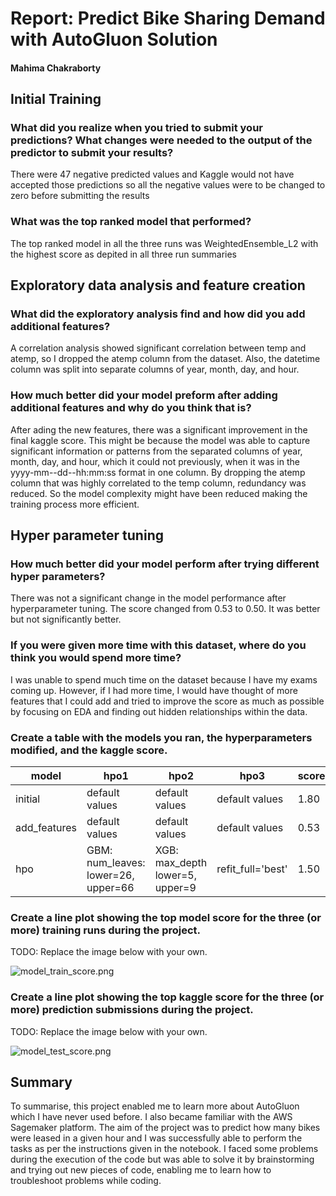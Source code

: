 # Report: Predict Bike Sharing Demand with AutoGluon Solution
#### Mahima Chakraborty

## Initial Training
### What did you realize when you tried to submit your predictions? What changes were needed to the output of the predictor to submit your results?
There were 47 negative predicted values and Kaggle would not have accepted those predictions so all the negative values were to be changed to zero before submitting the results

### What was the top ranked model that performed?
The top ranked model in all the three runs was WeightedEnsemble_L2 with the highest score as depited in all three run summaries
## Exploratory data analysis and feature creation
### What did the exploratory analysis find and how did you add additional features?
A correlation analysis showed significant correlation between temp and atemp, so I dropped the atemp column from the dataset. Also, the datetime column was split into separate columns of year, month, day, and hour.

### How much better did your model preform after adding additional features and why do you think that is?
After ading the new features, there was a significant improvement in the final kaggle score. This might be because the model was able to capture significant information or patterns from the separated columns of year, month, day, and hour, which it could not previously, when it was in the yyyy-mm--dd--hh:mm:ss format in one column. 
By dropping the atemp column that was highly correlated to the temp column, redundancy was reduced. So the model complexity might have been reduced making the training process more efficient.

## Hyper parameter tuning
### How much better did your model perform after trying different hyper parameters?
There was not a significant change in the model performance after hyperparameter tuning. The score changed from 0.53 to 0.50. It was better but not significantly better.

### If you were given more time with this dataset, where do you think you would spend more time?
I was unable to spend much time on the dataset because I have my exams coming up. However, if I had more time, I would have thought of more features that I could add and tried to improve the score as much as possible by focusing on EDA and finding out hidden relationships within the data.

### Create a table with the models you ran, the hyperparameters modified, and the kaggle score.
|model|hpo1|hpo2|hpo3|score|
|--|--|--|--|--|
|initial|default values|default values|default values|1.80|
|add_features|default values|default values|default values|0.53|
|hpo|GBM: num_leaves: lower=26, upper=66|XGB: max_depth lower=5, upper=9|refit_full='best'|1.50|

### Create a line plot showing the top model score for the three (or more) training runs during the project.

TODO: Replace the image below with your own.

![model_train_score.png](img/model_train_score.png)

### Create a line plot showing the top kaggle score for the three (or more) prediction submissions during the project.

TODO: Replace the image below with your own.

![model_test_score.png](img/model_test_score.png)

## Summary
To summarise, this project enabled me to learn more about AutoGluon which I have never used before. I also became familiar with the AWS Sagemaker platform. The aim of the project was to predict how many bikes were leased in a given hour and I was successfully able to perform the tasks as per the instructions given in the notebook. I faced some problems during the execution of the code but was able to solve it by brainstorming and trying out new pieces of code, enabling me to learn how to troubleshoot problems while coding.
